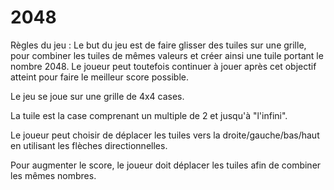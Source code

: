 # 2048

Règles du jeu :
Le but du jeu est de faire glisser des tuiles sur une grille, pour combiner les tuiles de mêmes valeurs et créer ainsi une tuile portant le nombre 2048. Le joueur peut toutefois continuer à jouer après cet objectif atteint pour faire le meilleur score possible.

Le jeu se joue sur une grille de 4x4 cases.

La tuile est la case comprenant un multiple de 2 et jusqu'à "l'infini".

Le joueur peut choisir de déplacer les tuiles vers la droite/gauche/bas/haut en utilisant les flèches directionnelles.

Pour augmenter le score, le joueur doit déplacer les tuiles afin de combiner les mêmes nombres.
